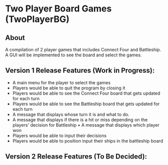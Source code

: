 # Two Player Board Games (TwoPlayerBG)

## About
A compilation of 2 player games that includes Connect Four and Battleship. A  GUI will be implemented to see the board and select the games.

## Version 1 Release Features (Work in Progress):
-  A main menu for the player to select the games 
-  Players would be able to quit the program by closing it 
-  Players would be able to see the Connect Four board that gets updated for each turn
-  Players would be able to see the Battleship board that gets updated for each turn
-  A message that displays whose turn it is and what to do. 
-  A message that displays if there is a hit or miss depending on the players' decision for Battleship • A message that displays which player won 
-  Players would be able to input their decisions 
-  Players would be able to position input their ships in the battleship board

## Version 2 Release Features (To Be Decided):
